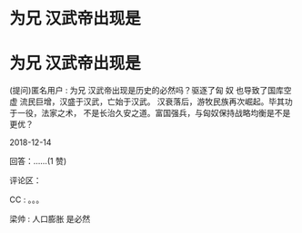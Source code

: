 # 为兄 汉武帝出现是

# 为兄 汉武帝出现是

(提问)匿名用户 : 为兄 汉武帝出现是历史的必然吗？驱逐了匈 奴 也导致了国库空虚 流民巨增，汉盛于汉武，亡始于汉武。 汉衰落后，游牧民族再次崛起。毕其功于一役，法家之术， 不是长治久安之道。富国强兵，与匈奴保持战略均衡是不是 更优？

2018-12-14

回答：……(1 赞)

评论区：

CC : 。。。

梁帅 : 人口膨胀 是必然